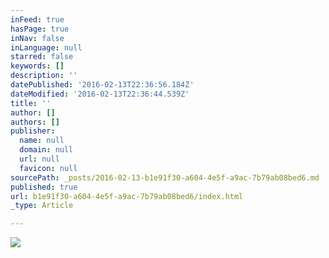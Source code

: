 ```yaml
---
inFeed: true
hasPage: true
inNav: false
inLanguage: null
starred: false
keywords: []
description: ''
datePublished: '2016-02-13T22:36:56.184Z'
dateModified: '2016-02-13T22:36:44.539Z'
title: ''
author: []
authors: []
publisher:
  name: null
  domain: null
  url: null
  favicon: null
sourcePath: _posts/2016-02-13-b1e91f30-a604-4e5f-a9ac-7b79ab08bed6.md
published: true
url: b1e91f30-a604-4e5f-a9ac-7b79ab08bed6/index.html
_type: Article

---
```

![](https://the-grid-user-content.s3-us-west-2.amazonaws.com/a06d878c-8a1e-4682-a748-8e89b2549bf4.JPG)